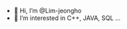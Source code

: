 - 👋 Hi, I’m @Lim-jeongho
- 👀 I’m interested in C++, JAVA, SQL ...


<!---
Lim-jeongho/Lim-jeongho is a ✨ special ✨ repository because its `README.md` (this file) appears on your GitHub profile.
You can click the Preview link to take a look at your changes.
--->
